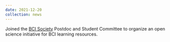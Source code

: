 ```yaml
---
date: 2021-12-20
collection: news
---
```

Joined the [BCI Society](https://bcisociety.org/) Postdoc and Student Committee to organize an open science initiative for BCI learning resources.